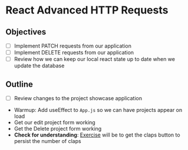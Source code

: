 # React Advanced HTTP Requests

## Objectives

- [ ] Implement PATCH requests from our application
- [ ] Implement DELETE requests from our application
- [ ] Review how we can keep our local react state up to date when we update the database

## Outline

- [ ] Review changes to the project showcase application
- Warmup: Add useEffect to `App.js` so we can have projects appear on load
- Get our edit project form working
- Get the Delete project form working
- **Check for understanding**: [Exercise](https://hackmd.io/gNGMhnoYRtKH3NtfgUizkQ) will be to get the claps button to persist the number of claps

